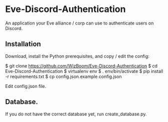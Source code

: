 # Eve-Discord-Authentication
An application your Eve alliance / corp can use to authenticate users on Discord.

## Installation
Download, install the Python prerequisites, and copy / edit the config:

$ git clone https://github.com/WizBoom/Eve-Discord-Authentication
$ cd Eve-Discord-Authentication
$ virtualenv env
$ . env/bin/activate
$ pip install -r requirements.txt
$ cp config.json.example config.json

Edit config.json file.

## Database.
If you do not have the correct database yet, run create_database.py.

